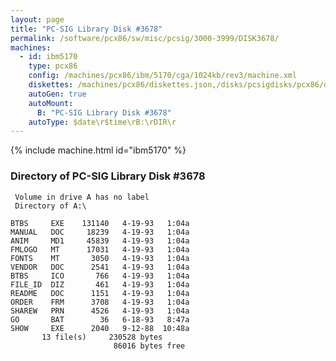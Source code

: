 ```yaml
---
layout: page
title: "PC-SIG Library Disk #3678"
permalink: /software/pcx86/sw/misc/pcsig/3000-3999/DISK3678/
machines:
  - id: ibm5170
    type: pcx86
    config: /machines/pcx86/ibm/5170/cga/1024kb/rev3/machine.xml
    diskettes: /machines/pcx86/diskettes.json,/disks/pcsigdisks/pcx86/diskettes.json
    autoGen: true
    autoMount:
      B: "PC-SIG Library Disk #3678"
    autoType: $date\r$time\rB:\rDIR\r
---
```


{% include machine.html id="ibm5170" %}

### Directory of PC-SIG Library Disk #3678

     Volume in drive A has no label
     Directory of A:\

    BTBS     EXE    131140   4-19-93   1:04a
    MANUAL   DOC     18239   4-19-93   1:04a
    ANIM     MD1     45839   4-19-93   1:04a
    FMLOGO   MT      17031   4-19-93   1:04a
    FONTS    MT       3050   4-19-93   1:04a
    VENDOR   DOC      2541   4-19-93   1:04a
    BTBS     ICO       766   4-19-93   1:04a
    FILE_ID  DIZ       461   4-19-93   1:04a
    README   DOC      1151   4-19-93   1:04a
    ORDER    FRM      3708   4-19-93   1:04a
    SHAREW   PRN      4526   4-19-93   1:04a
    GO       BAT        36   6-18-93   8:47a
    SHOW     EXE      2040   9-12-88  10:48a
           13 file(s)     230528 bytes
                           86016 bytes free
